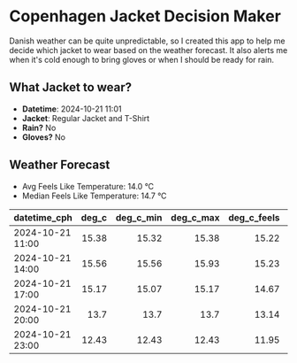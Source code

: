 
# Copenhagen Jacket Decision Maker

Danish weather can be quite unpredictable, so I created this app to help me decide which jacket to wear based on the weather forecast. 
It also alerts me when it's cold enough to bring gloves or when I should be ready for rain.

## What Jacket to wear?

- **Datetime**: 2024-10-21 11:01
- **Jacket**: Regular Jacket and T-Shirt
- **Rain?** No
- **Gloves?** No

## Weather Forecast
- Avg Feels Like Temperature: 14.0 °C
- Median Feels Like Temperature: 14.7 °C

| datetime_cph     |   deg_c |   deg_c_min |   deg_c_max |   deg_c_feels | weather   | wind   | rain   |
|:-----------------|--------:|------------:|------------:|--------------:|:----------|:-------|:-------|
| 2024-10-21 11:00 |   15.38 |       15.32 |       15.38 |         15.22 | Clouds    | High   | None   |
| 2024-10-21 14:00 |   15.56 |       15.56 |       15.93 |         15.23 | Clouds    | High   | None   |
| 2024-10-21 17:00 |   15.17 |       15.07 |       15.17 |         14.67 | Clouds    | High   | None   |
| 2024-10-21 20:00 |   13.7  |       13.7  |       13.7  |         13.14 | Clouds    | Medium | None   |
| 2024-10-21 23:00 |   12.43 |       12.43 |       12.43 |         11.95 | Clouds    | Low    | None   |
        